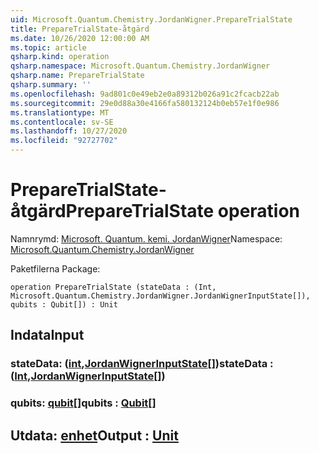 ```yaml
---
uid: Microsoft.Quantum.Chemistry.JordanWigner.PrepareTrialState
title: PrepareTrialState-åtgärd
ms.date: 10/26/2020 12:00:00 AM
ms.topic: article
qsharp.kind: operation
qsharp.namespace: Microsoft.Quantum.Chemistry.JordanWigner
qsharp.name: PrepareTrialState
qsharp.summary: ''
ms.openlocfilehash: 9ad801c0e49eb2e0a89312b026a91c2fcacb22ab
ms.sourcegitcommit: 29e0d88a30e4166fa580132124b0eb57e1f0e986
ms.translationtype: MT
ms.contentlocale: sv-SE
ms.lasthandoff: 10/27/2020
ms.locfileid: "92727702"
---
```

# <a name="preparetrialstate-operation"></a><span data-ttu-id="0203f-102">PrepareTrialState-åtgärd</span><span class="sxs-lookup"><span data-stu-id="0203f-102">PrepareTrialState operation</span></span>

<span data-ttu-id="0203f-103">Namnrymd: [Microsoft. Quantum. kemi. JordanWigner](xref:Microsoft.Quantum.Chemistry.JordanWigner)</span><span class="sxs-lookup"><span data-stu-id="0203f-103">Namespace: [Microsoft.Quantum.Chemistry.JordanWigner](xref:Microsoft.Quantum.Chemistry.JordanWigner)</span></span>

<span data-ttu-id="0203f-104">Paketfilerna [](https://nuget.org/packages/)</span><span class="sxs-lookup"><span data-stu-id="0203f-104">Package: [](https://nuget.org/packages/)</span></span>




```qsharp
operation PrepareTrialState (stateData : (Int, Microsoft.Quantum.Chemistry.JordanWigner.JordanWignerInputState[]), qubits : Qubit[]) : Unit
```


## <a name="input"></a><span data-ttu-id="0203f-105">Indata</span><span class="sxs-lookup"><span data-stu-id="0203f-105">Input</span></span>

### <a name="statedata--intjordanwignerinputstate"></a><span data-ttu-id="0203f-106">stateData: ([int](xref:microsoft.quantum.lang-ref.int),[JordanWignerInputState](xref:Microsoft.Quantum.Chemistry.JordanWigner.JordanWignerInputState)[])</span><span class="sxs-lookup"><span data-stu-id="0203f-106">stateData : ([Int](xref:microsoft.quantum.lang-ref.int),[JordanWignerInputState](xref:Microsoft.Quantum.Chemistry.JordanWigner.JordanWignerInputState)[])</span></span>




### <a name="qubits--qubit"></a><span data-ttu-id="0203f-107">qubits: [qubit](xref:microsoft.quantum.lang-ref.qubit)[]</span><span class="sxs-lookup"><span data-stu-id="0203f-107">qubits : [Qubit](xref:microsoft.quantum.lang-ref.qubit)[]</span></span>





## <a name="output--unit"></a><span data-ttu-id="0203f-108">Utdata: [enhet](xref:microsoft.quantum.lang-ref.unit)</span><span class="sxs-lookup"><span data-stu-id="0203f-108">Output : [Unit](xref:microsoft.quantum.lang-ref.unit)</span></span>

